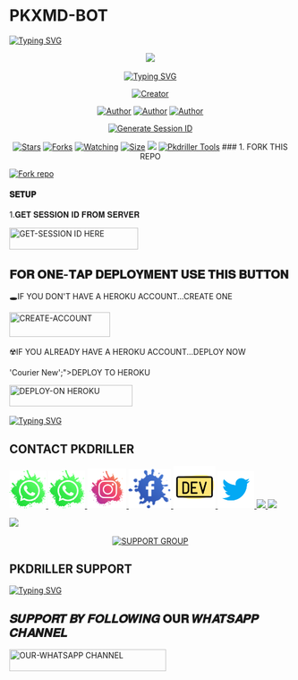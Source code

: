 #       PKXMD-BOT

   <a>
                                      <a href="https://git.io/typing-svg"><img src="https://readme-typing-svg.demolab.com?font=Jersey+20+Charted&size=30&pause=1000&color=F71515&width=435&lines=BOT+100%25+LEGIT" alt="Typing SVG" /></a>   
            
<p align="center"> 
<up A simple WhatsApp User Bot Coded By pkdriller❤️</u>
</p>
<p align="center">
<img src="https://files.catbox.moe/jzquph.jpg"/>       
<p align="center">
  <a href="https://git.io/typing-svg"><img src="https://readme-typing-svg.demolab.com?font=EB+Garamond&weight=800&size=25&duration=4000&pause=1000&random=false&width=435&lines=+•__I'M+PKX-+MD__•;MULTI-DEVICE+WHATSAPP+BOT;DEVELOPED+BY+pkdriller❤️;RELEASED+DATE+10%2F3%2F2025."                               alt="Typing SVG" /></a>
</p> 
<p align="center">
<a href="#"><img title="Creator" src="https://img.shields.io/badge/Creator-pkdriller-red.svg?style=for-the-badge&logo=github"></a>
</a>
</p>
<p align="center">
<a href="https://github.com/Pkdriller"><img title="Author" src="https://img.shields.io/badge/pkdriller-black?style=for-the-badge&logo=Github"></a> <a href="https://chat.whatsapp.com/CJc8cuPX97VEOXVDHy0HhS"><img title="Author" src="https://img.shields.io/badge/GROUP-black?style=for-the-badge&logo=whatsapp"></a> <a href="https://wa.me/254785392165"><img title="Author" src="https://img.shields.io/badge/CHAT US-black?style=for-the-badge&logo=whatsapp">
<p/>

 <p align="center">
  <a href="https://pkdriller-site-support.vercel.app/">
    <img src="https://img.shields.io/badge/Pkdriller WEBSITE-000?style=for-the-badge&logo=vercel&logoColor=white" alt="Generate Session ID"/>
  </a>
   
<p align="center">
<a href="https://github.com/Pkdriller/PKXMD-BOT"><img title="Stars" src="https://img.shields.io/github/stars/pkdriller/PKXMD-BOT?color=white&style=flat-square"></a>
<a href="https://github.com/Pkdriller/PKXMD-BOT/network/members"><img title="Forks" src="https://img.shields.io/github/forks/pkdriller/PKXMD-BOT?color=yellow&style=flat-square"></a>
<a href="https://github.com/Pkdriller/PKXMD-BOT/watchers"><img title="Watching" src="https://img.shields.io/github/watchers/pkdriller/PKXMD-BOT?label=Watchers&color=red&style=flat-square"></a>
<a href="[ ](https://github.com/Pkdriller/PKXMD-BOT)/"><img title="Size" src="https://img.shields.io/github/repo-size/AlipBot/Api-Alpis?style=flat-square&color=darkred"></a>
<a href="https://hits.seeyoufarm.com"><img src="https://hits.seeyoufarm.com/api/count/incr/badge.svg?url=https://github.com/Pkdriller/PKXMD-BOT/%2Fhit-counter&count_bg=%2379C83D&title_bg=%23555555&icon=probot.svg&icon_color=%2304FF00&title=hits&edge_flat=false"/></a>
        <a href = ""><img alt="Pkdriller Tools" src="https://img.shields.io/youtube/channel/subscribers/UCjDKRYcwd5ZIpGICcVVL96Q" target="_blank" /></a>
        ### 1. FORK THIS REPO

<a href='https://github.com/Pkdriller/PKXMD-BOT///fork' target="_blank"><img alt='Fork repo' src='https://img.shields.io/badge/Fork This Repo-black?style=for-the-badge&logo=git&logoColor=white'/></a>
<p align="center">

#### 𝐒𝐄𝐓𝐔𝐏


1.𝐆𝐄𝐓 𝐒𝐄𝐒𝐒𝐈𝐎𝐍 𝐈𝐃 𝐅𝐑𝐎𝐌 𝐒𝐄𝐑𝐕𝐄𝐑


  <a href="https://pkdriller-scanner.onrender.com"><img title="GET-SESSION ID HERE" src="https://img.shields.io/badge/GET-SESSION ID HERE-h?color=green&style=for-the-badge&logo=nike" width="230" height="38.45"/></a></p>  


 ## 𝐅𝐎𝐑 𝐎𝐍𝐄-𝐓𝐀𝐏 𝐃𝐄𝐏𝐋𝐎𝐘𝐌𝐄𝐍𝐓 𝐔𝐒𝐄 𝐓𝐇𝐈𝐒 𝐁𝐔𝐓𝐓𝐎𝐍

   🕳IF YOU DON'T HAVE A HEROKU ACCOUNT...CREATE ONE
   
   <a href="https://signup.heroku.com/"><img title="CREATE-ACCOUNT" src="https://img.shields.io/badge/CREATE-ACCOUNT-h?color=purple&style=for-the-badge&logo=heroku" width="180" height="43.45"/></a></p>

   ☢️IF YOU ALREADY HAVE A HEROKU ACCOUNT...DEPLOY NOW

'Courier New';">DEPLOY TO HEROKU</h2>
<p align="left">
    <a href="https://pkxmdverificationweb.vercel.app/Pkdriller">
 <img title="DEPLOY-ON HEROKU" src="https://img.shields.io/badge/DEPLOY-ON HEROKU-h?color=purple&style=for-the-badge&logo=heroku" width="220" height="38.45"/></a></p>
  
 [![Typing SVG](https://readme-typing-svg.herokuapp.com?font=Rockstar-ExtraBold&size=30&pause=1000&color=0000FF&center=true&vCenter=true&width=815&height=60&lines=▭+▬+▭+▬+▭+▬+▭+▬+▭+▬+▭)](https://git.io/typing-svg) 




## CONTACT PKDRILLER 
  
<a href="https://wa.me/254785392165"> <img src="https://raw.githubusercontent.com/shizothetechie/database/main/icon/WhatsApp.png" width="13%"> </a>
  <a href="https://chat.whatsapp.com/CJc8cuPX97VEOXVDHy0HhS"> <img src="https://raw.githubusercontent.com/shizothetechie/database/main/icon/WhatsApp.png" width="13%"> </a>
  <a href="https://www.facebook.com/profile.php?id=100091580206517&name=xhp_nt__fb__action__open_user"> <img src="https://raw.githubusercontent.com/shizothetechie/database/main/icon/Instagram2.png" width="14%"> </a>
  <a href="https://www.facebook.com/profile.php?id=100091580206517&name=xhp_nt__fb__action__open_user"> <img src="https://raw.githubusercontent.com/shizothetechie/database/main/icon/Facebook.png" width="15%"> </a><a href="https://https://github.com/Pkdriller/QUEEN-MONICA-MD"> <img src="https://raw.githubusercontent.com/shizothetechie/database/main/icon/devto.png" width="15%"> </a><a href="pkdriller"> <img src="https://raw.githubusercontent.com/shizothetechie/database/main/icon/twitter.png" width="13%"> </a>
</a>
<a href="https://www.instagram.com/pk_tech01?igsh=MTM0Y2p3ZHpxMXZraA==">
    <img src="https://img.shields.io/badge/Instagram-Follow-E4405F?style=for-the-badge&logo=instagram&logoColor=white">
  </a>
  <a href="https://www.youtube.com/@Pktech-1911">
    <img src="https://img.shields.io/badge/YouTube-Subscribe-FF0000?style=for-the-badge&logo=youtube&logoColor=white">
    </p>


   
<a><img src='https://i.imgur.com/LyHic3i.gif'/>





<p align="center">
    <a href="https://chat.whatsapp.com/CJc8cuPX97VEOXVDHy0HhS">
        <img height="30" title="SUPPORT GROUP" src="https://img.shields.io/badge/Support%20Group-25D366?style=for-the-badge&logo=whatsapp&logoColor=white">
    </a>
</p>

## PKDRILLER SUPPORT 

<a href="https://git.io/typing-svg"><img src="https://readme-typing-svg.demolab.com?font=Black+Ops+One&size=50&pause=1000&color=DAA520&center=true&width=910&height=100&lines=PKXMDBOT+MAKE; STAR ⭐+AND+FORKS+BY+PKXMD-BOT" alt="Typing SVG" /></a>



## 𝑺𝑼𝑷𝑷𝑶𝑹𝑻 𝑩𝒀 𝑭𝑶𝑳𝑳𝑶𝑾𝑰𝑵𝑮 𝐎𝐔𝐑 𝑾𝑯𝑨𝑻𝑺𝑨𝑷𝑷 𝑪𝑯𝑨𝑵𝑵𝑬𝑳


 <a href="https://whatsapp.com/channel/0029Vad7YNyJuyA77CtIPX0x"><img title="OUR-WHATSAPP CHANNEL" src="https://img.shields.io/badge/OUR-WHATSAPP CHANNEL-h?color=green&style=for-the-badge&logo=whatsapp" width="280" height="38.45"/></a></p>
 
        
